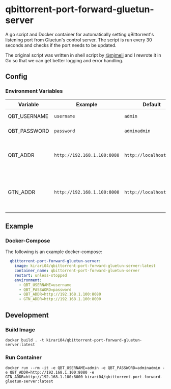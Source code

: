 # qbittorrent-port-forward-gluetun-server

A go script and Docker container for automatically setting qBittorrent's listening port from Gluetun's control server.
The script is run every 30 seconds and checks if the port needs to be updated.

The original script was written in shell script by [@mjmeli](https://github.com/mjmeli/qbittorrent-port-forward-gluetun-server) and I rewrote it in Go so that we can get better logging and error handling.

## Config

### Environment Variables

| Variable     | Example                     | Default                      | Description                                                     |
|--------------|-----------------------------|------------------------------|-----------------------------------------------------------------|
| QBT_USERNAME | `username`                  | `admin`                      | qBittorrent username                                            |
| QBT_PASSWORD | `password`                  | `adminadmin`                 | qBittorrent password                                            |
| QBT_ADDR     | `http://192.168.1.100:8080` | `http://localhost:8080`      | HTTP URL for the qBittorrent web UI, with port                  |
| GTN_ADDR     | `http://192.168.1.100:8000` | `http://localhost:8000`      | HTTP URL for the gluetun control server, with port              |

## Example

### Docker-Compose

The following is an example docker-compose:

```yaml
  qbittorrent-port-forward-gluetun-server:
    image: kirari04/qbittorrent-port-forward-gluetun-server:latest
    container_name: qbittorrent-port-forward-gluetun-server
    restart: unless-stopped
    environment:
      - QBT_USERNAME=username
      - QBT_PASSWORD=password
      - QBT_ADDR=http://192.168.1.100:8080
      - GTN_ADDR=http://192.168.1.100:8000
```

## Development

### Build Image

`docker build . -t kirari04/qbittorrent-port-forward-gluetun-server:latest`

### Run Container

`docker run --rm -it -e QBT_USERNAME=admin -e QBT_PASSWORD=adminadmin -e QBT_ADDR=http://192.168.1.100:8080 -e GTN_ADDR=http://192.168.1.100:8000 kirari04/qbittorrent-port-forward-gluetun-server:latest`
